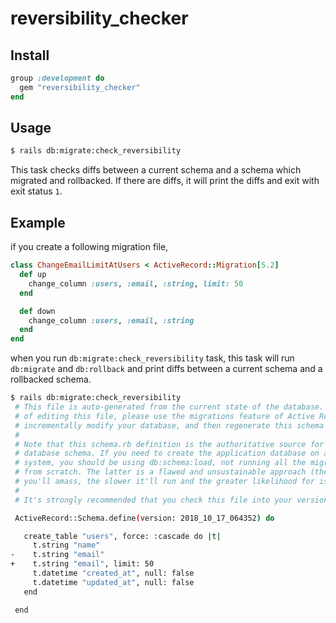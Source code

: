 # reversibility_checker

## Install

```rb
group :development do
  gem "reversibility_checker"
end
```

## Usage

```bash
$ rails db:migrate:check_reversibility
```

This task checks diffs between a current schema and a schema which migrated and rollbacked. If there are diffs, it will print the diffs and exit with exit status `1`.

## Example

if you create a following migration file,

```rb
class ChangeEmailLimitAtUsers < ActiveRecord::Migration[5.2]
  def up
    change_column :users, :email, :string, limit: 50
  end

  def down
    change_column :users, :email, :string
  end
end
```

when you run `db:migrate:check_reversibility` task, this task will run `db:migrate` and `db:rollback` and print diffs between a current schema and a rollbacked schema.

```bash
$ rails db:migrate:check_reversibility
 # This file is auto-generated from the current state of the database. Instead
 # of editing this file, please use the migrations feature of Active Record to
 # incrementally modify your database, and then regenerate this schema definition.
 #
 # Note that this schema.rb definition is the authoritative source for your
 # database schema. If you need to create the application database on another
 # system, you should be using db:schema:load, not running all the migrations
 # from scratch. The latter is a flawed and unsustainable approach (the more migrations
 # you'll amass, the slower it'll run and the greater likelihood for issues).
 #
 # It's strongly recommended that you check this file into your version control system.

 ActiveRecord::Schema.define(version: 2018_10_17_064352) do

   create_table "users", force: :cascade do |t|
     t.string "name"
-    t.string "email"
+    t.string "email", limit: 50
     t.datetime "created_at", null: false
     t.datetime "updated_at", null: false
   end

 end
```
